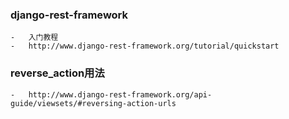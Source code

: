 ### django-rest-framework
    -   入门教程
    -   http://www.django-rest-framework.org/tutorial/quickstart
### reverse_action用法
    -   http://www.django-rest-framework.org/api-guide/viewsets/#reversing-action-urls    